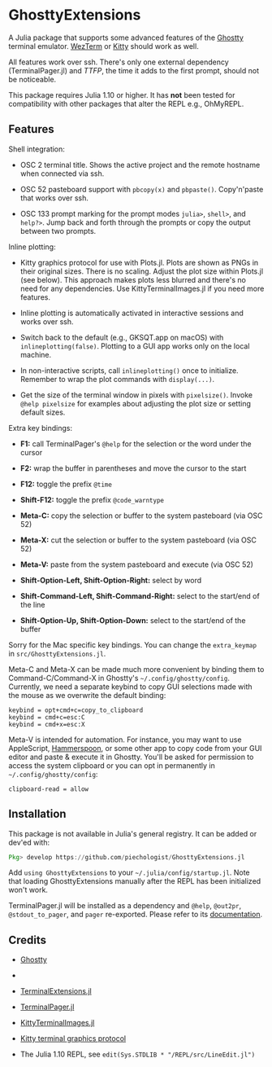 # GhosttyExtensions

A Julia package that supports some advanced features of the [Ghostty](https://ghostty.org) terminal emulator.
[WezTerm](https://wezfurlong.org/wezterm/index.html) or [Kitty](https://sw.kovidgoyal.net/kitty/) should work as well.

All features work over ssh. There's only one external dependency (TerminalPager.jl) and
_TTFP_, the time it adds to the first prompt, should not be noticeable.

This package requires Julia 1.10 or higher. It has **not** been tested for compatibility with
other packages that alter the REPL e.g., OhMyREPL.

## Features

Shell integration:

- OSC 2 terminal title.
  Shows the active project and the remote hostname when connected via ssh.

- OSC 52 pasteboard support with `pbcopy(x)` and `pbpaste()`.
  Copy'n'paste that works over ssh.

- OSC 133 prompt marking for the prompt modes `julia>`, `shell>`, and `help?>`.
  Jump back and forth through the prompts or copy the output between two prompts.

Inline plotting:

- Kitty graphics protocol for use with Plots.jl. Plots are shown as PNGs in their original
  sizes. There is no scaling. Adjust the plot size within Plots.jl (see below). This
  approach makes plots less blurred and there's no need for any dependencies. Use
  KittyTerminalImages.jl if you need more features.

- Inline plotting is automatically activated in interactive sessions and works over ssh.

- Switch back to the default (e.g., GKSQT.app on macOS) with `inlineplotting(false)`.
  Plotting to a GUI app works only on the local machine.

- In non-interactive scripts, call `inlineplotting()` once to initialize.
  Remember to wrap the plot commands with `display(...)`.

- Get the size of the terminal window in pixels with `pixelsize()`. Invoke `@help pixelsize`
  for examples about adjusting the plot size or setting default sizes.

Extra key bindings:

- **F1:** call TerminalPager's `@help` for the selection or the word under the cursor

- **F2:** wrap the buffer in parentheses and move the cursor to the start

- **F12:** toggle the prefix `@time`

- **Shift-F12:** toggle the prefix `@code_warntype`

- **Meta-C:** copy the selection or buffer to the system pasteboard (via OSC 52)

- **Meta-X:** cut the selection or buffer to the system pasteboard (via OSC 52)

- **Meta-V:** paste from the system pasteboard and execute (via OSC 52)

- **Shift-Option-Left, Shift-Option-Right:** select by word

- **Shift-Command-Left, Shift-Command-Right:** select to the start/end of the line

- **Shift-Option-Up, Shift-Option-Down:** select to the start/end of the buffer

Sorry for the Mac specific key bindings. You can change the `extra_keymap` in
`src/GhosttyExtensions.jl`.

Meta-C and Meta-X can be made much more convenient by binding them to Command-C/Command-X in
Ghostty's `~/.config/ghostty/config`. Currently, we need a separate keybind to copy GUI
selections made with the mouse as we overwrite the default binding:

```
keybind = opt+cmd+c=copy_to_clipboard
keybind = cmd+c=esc:C
keybind = cmd+x=esc:X
```

Meta-V is intended for automation. For instance, you may want to use AppleScript,
[Hammerspoon](https://hammerspoon.org), or some other app to copy code from your GUI editor
and paste & execute it in Ghostty. You'll be asked for permission to access the system
clipboard or you can opt in permanently in `~/.config/ghostty/config`:

```
clipboard-read = allow
```

## Installation

This package is not available in Julia's general registry. It can be added or dev'ed with:

```julia
Pkg> develop https://github.com/piechologist/GhosttyExtensions.jl
```

Add `using GhosttyExtensions` to your `~/.julia/config/startup.jl`. Note that loading
GhosttyExtensions manually after the REPL has been initialized won't work.

TerminalPager.jl will be installed as a dependency and `@help`, `@out2pr`,
`@stdout_to_pager`, and `pager` re-exported. Please refer to its
[documentation](https://ronisbr.github.io/TerminalPager.jl/stable/).

## Credits

- [Ghostty](https://github.com/ghostty-org/ghostty)
- 
- [TerminalExtensions.jl](https://github.com/Keno/TerminalExtensions.jl)

- [TerminalPager.jl](https://github.com/ronisbr/TerminalPager.jl)

- [KittyTerminalImages.jl](https://github.com/simonschoelly/KittyTerminalImages.jl)

- [Kitty terminal graphics protocol](https://sw.kovidgoyal.net/kitty/graphics-protocol/)

- The Julia 1.10 REPL, see `edit(Sys.STDLIB * "/REPL/src/LineEdit.jl")`
